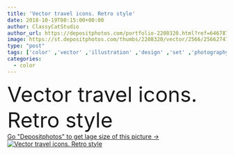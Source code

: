 ```yaml
---
title: 'Vector travel icons. Retro style'
date: 2018-10-19T08:15:00+00:00
author: ClassyCatStudio
author_url: https://depositphotos.com/portfolio-2208320.html?ref=64678756
image: https://st.depositphotos.com/thumbs/2208320/vector/2566/25662747/api_thumb_450.jpg?forcejpeg=true
type: "post"
tags: ['color' ,'vector' ,'illustration' ,'design' ,'set' ,'photography' ,'bag' ,'holiday' ,'sign' ,'season' ,'travel' ,'summer' ,'relaxation' ,'sun' ,'air' ,'transport' ,'transportation' ,'sea' ,'photo' ,'retro' ,'tropical' ,'symbol' ,'elements' ,'hat' ,'icon' ,'hot' ,'camera' ,'beach' ,'tourism' ,'ancient' ,'sand' ,'vacation' ,'ship' ,'nautical' ,'journey' ,'cruise' ,'compass' ,'map' ,'souvenir' ,'luggage' ,'baggage' ,'trip' ,'telescope' ,'tourist' ,'bus' ,'tour' ,'logo' ,'suitcase' ,'lifebuoy' ,'spyglass' ]
categories: 
  - color
---
```

<div aling="center">
            <font size="60"> Vector travel icons. Retro style</font>   
</div>
<div>
    <a href='https://st.depositphotos.com/thumbs/2208320/vector/2566/25662747/api_thumb_450.jpg?forcejpeg=true?ref=64678756' target=_blank > Go "Depositphotos" to get lage size of this picture ->
        <img href='https://st.depositphotos.com/thumbs/2208320/vector/2566/25662747/api_thumb_450.jpg?forcejpeg=true?ref=64678756' src='https://st.depositphotos.com/2208320/2566/v/950/depositphotos_25662747-stock-illustration-vector-travel-icons-retro-style.jpg?forcejpeg=true' alt='Vector travel icons. Retro style' >
    </a>
</div>

